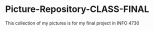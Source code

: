 # Picture-Repository-CLASS-FINAL
This collection of my pictures is for my final project in INFO 4730
